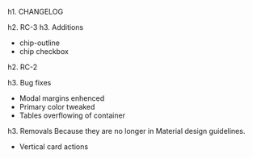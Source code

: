 h1. CHANGELOG

h2. RC-3
h3. Additions
* chip-outline
* chip checkbox

h2. RC-2

h3. Bug fixes
* Modal margins enhenced
* Primary color tweaked
* Tables overflowing of container

h3. Removals
Because they are no longer in Material design guidelines.

* Vertical card actions